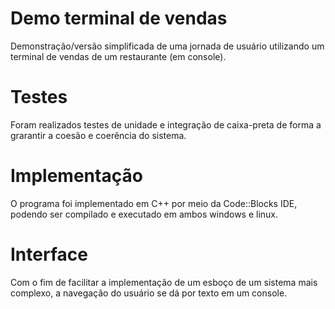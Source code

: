 # Demo terminal de vendas
Demonstração/versão simplificada de uma jornada de usuário utilizando um terminal de vendas de um restaurante (em console). 
# Testes 
Foram realizados testes de unidade e integração de caixa-preta de forma a grarantir a coesão e coerência do sistema.
# Implementação 
O programa foi implementado em C++ por meio da Code::Blocks IDE, podendo ser compilado e executado em ambos windows e linux.
# Interface
Com o fim de facilitar a implementação de um esboço de um sistema mais complexo, a navegação do usuário se dá por texto em um console.
